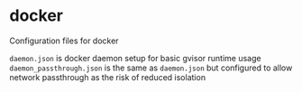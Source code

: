 # docker

Configuration files for docker

`daemon.json` is docker daemon setup for basic gvisor runtime usage
`daemon_passthrough.json` is the same as `daemon.json` but configured to allow network passthrough as the risk of reduced isolation